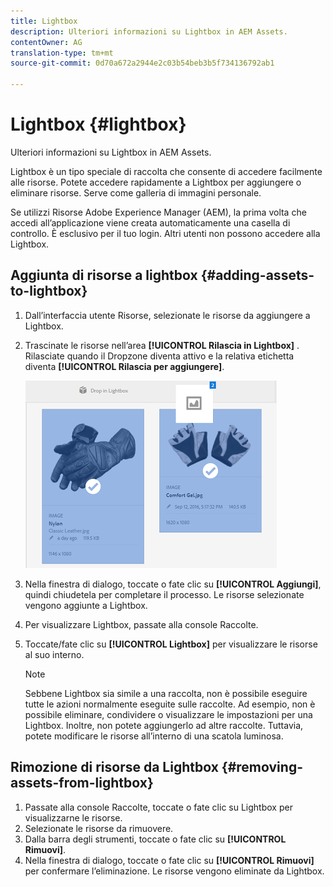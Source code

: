 ```yaml
---
title: Lightbox
description: Ulteriori informazioni su Lightbox in AEM Assets.
contentOwner: AG
translation-type: tm+mt
source-git-commit: 0d70a672a2944e2c03b54beb3b5f734136792ab1

---
```



# Lightbox {#lightbox}

Ulteriori informazioni su Lightbox in AEM Assets.

Lightbox è un tipo speciale di raccolta che consente di accedere facilmente alle risorse. Potete accedere rapidamente a Lightbox per aggiungere o eliminare risorse. Serve come galleria di immagini personale.

Se utilizzi Risorse Adobe Experience Manager (AEM), la prima volta che accedi all’applicazione viene creata automaticamente una casella di controllo. È esclusivo per il tuo login. Altri utenti non possono accedere alla Lightbox.

## Aggiunta di risorse a lightbox {#adding-assets-to-lightbox}

1. Dall’interfaccia utente Risorse, selezionate le risorse da aggiungere a Lightbox.
1. Trascinate le risorse nell’area **[!UICONTROL Rilascia in Lightbox]** . Rilasciate quando il Dropzone diventa attivo e la relativa etichetta diventa **[!UICONTROL Rilascia per aggiungere]**.

   ![add_to_lightbox](assets/add_to_lightbox.png)

1. Nella finestra di dialogo, toccate o fate clic su **[!UICONTROL Aggiungi]**, quindi chiudetela per completare il processo. Le risorse selezionate vengono aggiunte a Lightbox.
1. Per visualizzare Lightbox, passate alla console Raccolte.
1. Toccate/fate clic su **[!UICONTROL Lightbox]** per visualizzare le risorse al suo interno.

   >[!NOTE]
   >
   >Sebbene Lightbox sia simile a una raccolta, non è possibile eseguire tutte le azioni normalmente eseguite sulle raccolte. Ad esempio, non è possibile eliminare, condividere o visualizzare le impostazioni per una Lightbox. Inoltre, non potete aggiungerlo ad altre raccolte. Tuttavia, potete modificare le risorse all’interno di una scatola luminosa.

## Rimozione di risorse da Lightbox {#removing-assets-from-lightbox}

1. Passate alla console Raccolte, toccate o fate clic su Lightbox per visualizzarne le risorse.
1. Selezionate le risorse da rimuovere.
1. Dalla barra degli strumenti, toccate o fate clic su **[!UICONTROL Rimuovi]**.
1. Nella finestra di dialogo, toccate o fate clic su **[!UICONTROL Rimuovi]** per confermare l’eliminazione. Le risorse vengono eliminate da Lightbox.

